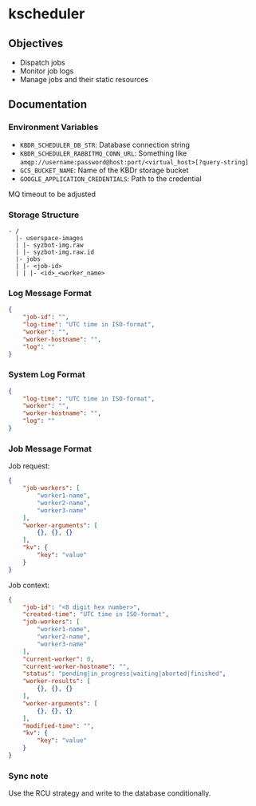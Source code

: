 # kscheduler

## Objectives

- Dispatch jobs
- Monitor job logs
- Manage jobs and their static resources

## Documentation

### Environment Variables

- `KBDR_SCHEDULER_DB_STR`: Database connection string
- `KBDR_SCHEDULER_RABBITMQ_CONN_URL`: Something like `amqp://username:password@host:port/<virtual_host>[?query-string]`
- `GCS_BUCKET_NAME`: Name of the KBDr storage bucket
- `GOOGLE_APPLICATION_CREDENTIALS`: Path to the credential

MQ timeout to be adjusted

### Storage Structure

```
- /
  |- userspace-images
  | |- syzbot-img.raw
  | |- syzbot-img.raw.id
  |- jobs
  | |- <job-id>
  | | |- <id>_<worker_name>
```

### Log Message Format

```json
{
    "job-id": "",
    "log-time": "UTC time in ISO-format",
    "worker": "",
    "worker-hostname": "",
    "log": ""
}
```

### System Log Format

```json
{
    "log-time": "UTC time in ISO-format",
    "worker": "",
    "worker-hostname": "",
    "log": ""
}
```

### Job Message Format

Job request:

```json
{
    "job-workers": [
        "worker1-name",
        "worker2-name",
        "worker3-name"
    ],
    "worker-arguments": [
        {}, {}, {}
    ],
    "kv": {
        "key": "value"
    }
}
```

Job context:

```json
{
    "job-id": "<8 digit hex number>",
    "created-time": "UTC time in ISO-format",
    "job-workers": [
        "worker1-name",
        "worker2-name",
        "worker3-name"
    ],
    "current-worker": 0,
    "current-worker-hostname": "",
    "status": "pending|in_progress|waiting|aborted|finished",
    "worker-results": [
        {}, {}, {}
    ],
    "worker-arguments": [
        {}, {}, {}
    ],
    "modified-time": "",
    "kv": {
        "key": "value"
    }
}
```

### Sync note

Use the RCU strategy and write to the database conditionally.
